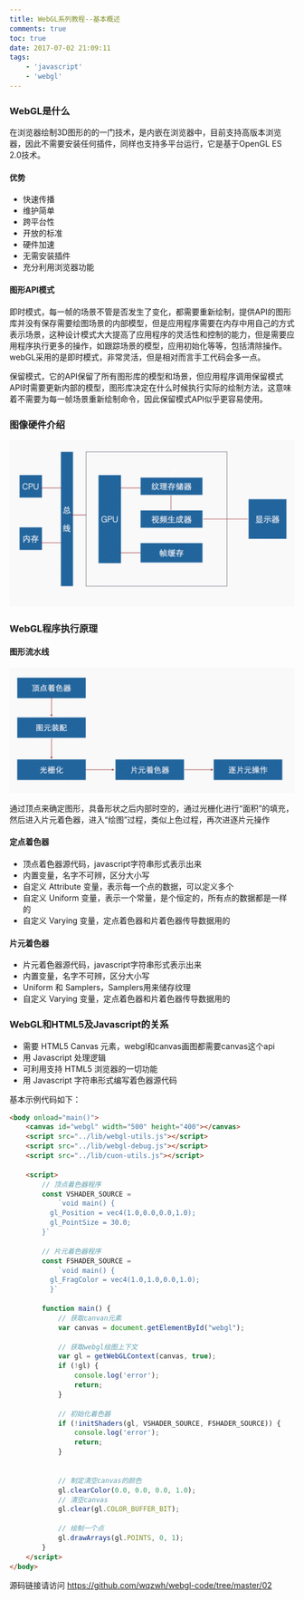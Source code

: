 ```yaml
---
title: WebGL系列教程--基本概述
comments: true
toc: true
date: 2017-07-02 21:09:11
tags: 
    - 'javascript'
    - 'webgl'
---
```


### WebGL是什么
在浏览器绘制3D图形的的一门技术，是内嵌在浏览器中，目前支持高版本浏览器，因此不需要安装任何插件，同样也支持多平台运行，它是基于OpenGL ES 2.0技术。

#### 优势

* 快速传播
* 维护简单
* 跨平台性
* 开放的标准
* 硬件加速
* 无需安装插件
* 充分利用浏览器功能

<!-- more -->

#### 图形API模式

即时模式，每一帧的场景不管是否发生了变化，都需要重新绘制，提供API的图形库并没有保存需要绘图场景的内部模型，但是应用程序需要在内存中用自己的方式表示场景，这种设计模式大大提高了应用程序的灵活性和控制的能力，但是需要应用程序执行更多的操作，如跟踪场景的模型，应用初始化等等，包括清除操作。webGL采用的是即时模式，非常灵活，但是相对而言手工代码会多一点。

保留模式，它的API保留了所有图形库的模型和场景，但应用程序调用保留模式API时需要更新内部的模型，图形库决定在什么时候执行实际的绘制方法，这意味着不需要为每一帧场景重新绘制命令，因此保留模式API似乎更容易使用。

### 图像硬件介绍

<img width="600" src="webgl-2017-07-02/01.jpeg"/>

### WebGL程序执行原理

#### 图形流水线

<img width="600" src="webgl-2017-07-02/02.jpeg"/>

通过顶点来确定图形，具备形状之后内部时空的，通过光栅化进行“面积”的填充，然后进入片元着色器，进入“绘图”过程，类似上色过程，再次进逐片元操作

#### 定点着色器

* 顶点着色器源代码，javascript字符串形式表示出来
* 内置变量，名字不可辨，区分大小写
* 自定义 Attribute 变量，表示每一个点的数据，可以定义多个
* 自定义 Uniform 变量，表示一个常量，是个恒定的，所有点的数据都是一样的
* 自定义 Varying 变量，定点着色器和片着色器传导数据用的
                                                                
#### 片元着色器

* 片元着色器源代码，javascript字符串形式表示出来
* 内置变量，名字不可辨，区分大小写
* Uniform 和 Samplers，Samplers用来储存纹理
* 自定义 Varying 变量，定点着色器和片着色器传导数据用的

### WebGL和HTML5及Javascript的关系

* 需要 HTML5 Canvas 元素，webgl和canvas画图都需要canvas这个api
* 用 Javascript 处理逻辑
* 可利用支持 HTML5 浏览器的一切功能
* 用 Javascript 字符串形式编写着色器源代码

基本示例代码如下：
``` html
<body onload="main()">
    <canvas id="webgl" width="500" height="400"></canvas>
    <script src="../lib/webgl-utils.js"></script>
    <script src="../lib/webgl-debug.js"></script>
    <script src="../lib/cuon-utils.js"></script>

    <script>
        // 顶点着色器程序
        const VSHADER_SOURCE =
            `void main() {
          gl_Position = vec4(1.0,0.0,0.0,1.0);
          gl_PointSize = 30.0;
        }`
        
        // 片元着色器程序
        const FSHADER_SOURCE =
            `void main() {
          gl_FragColor = vec4(1.0,1.0,0.0,1.0);
          }`

        function main() {
            // 获取canvan元素
            var canvas = document.getElementById("webgl");

            // 获取webgl绘图上下文
            var gl = getWebGLContext(canvas, true);
            if (!gl) {
                console.log('error');
                return;
            }

            // 初始化着色器
            if (!initShaders(gl, VSHADER_SOURCE, FSHADER_SOURCE)) {
                console.log('error');
                return;
            }


            // 制定清空canvas的颜色
            gl.clearColor(0.0, 0.0, 0.0, 1.0);
            // 清空canvas
            gl.clear(gl.COLOR_BUFFER_BIT);

            // 绘制一个点
            gl.drawArrays(gl.POINTS, 0, 1);
        }
    </script>
</body>
```

源码链接请访问 https://github.com/wqzwh/webgl-code/tree/master/02